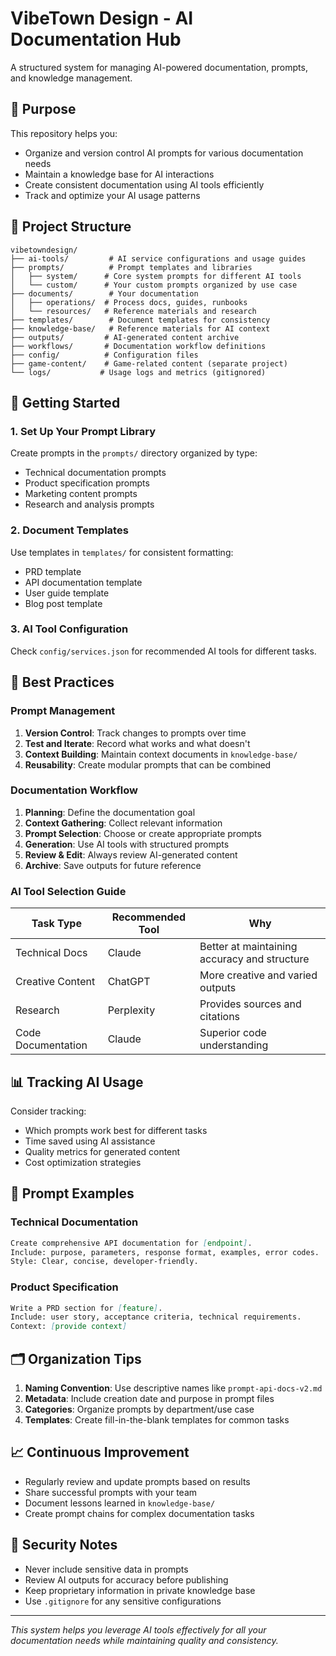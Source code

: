 # VibeTown Design - AI Documentation Hub

A structured system for managing AI-powered documentation, prompts, and knowledge management.

## 🎯 Purpose

This repository helps you:
- Organize and version control AI prompts for various documentation needs
- Maintain a knowledge base for AI interactions
- Create consistent documentation using AI tools efficiently
- Track and optimize your AI usage patterns

## 📁 Project Structure

```
vibetowndesign/
├── ai-tools/         # AI service configurations and usage guides
├── prompts/          # Prompt templates and libraries
│   ├── system/      # Core system prompts for different AI tools
│   └── custom/      # Your custom prompts organized by use case
├── documents/        # Your documentation
│   ├── operations/  # Process docs, guides, runbooks
│   └── resources/   # Reference materials and research
├── templates/        # Document templates for consistency
├── knowledge-base/   # Reference materials for AI context
├── outputs/         # AI-generated content archive
├── workflows/       # Documentation workflow definitions
├── config/          # Configuration files
├── game-content/    # Game-related content (separate project)
└── logs/           # Usage logs and metrics (gitignored)
```

## 🚀 Getting Started

### 1. Set Up Your Prompt Library

Create prompts in the `prompts/` directory organized by type:
- Technical documentation prompts
- Product specification prompts
- Marketing content prompts
- Research and analysis prompts

### 2. Document Templates

Use templates in `templates/` for consistent formatting:
- PRD template
- API documentation template
- User guide template
- Blog post template

### 3. AI Tool Configuration

Check `config/services.json` for recommended AI tools for different tasks.

## 📝 Best Practices

### Prompt Management
1. **Version Control**: Track changes to prompts over time
2. **Test and Iterate**: Record what works and what doesn't
3. **Context Building**: Maintain context documents in `knowledge-base/`
4. **Reusability**: Create modular prompts that can be combined

### Documentation Workflow
1. **Planning**: Define the documentation goal
2. **Context Gathering**: Collect relevant information
3. **Prompt Selection**: Choose or create appropriate prompts
4. **Generation**: Use AI tools with structured prompts
5. **Review & Edit**: Always review AI-generated content
6. **Archive**: Save outputs for future reference

### AI Tool Selection Guide

| Task Type | Recommended Tool | Why |
|-----------|-----------------|-----|
| Technical Docs | Claude | Better at maintaining accuracy and structure |
| Creative Content | ChatGPT | More creative and varied outputs |
| Research | Perplexity | Provides sources and citations |
| Code Documentation | Claude | Superior code understanding |

## 📊 Tracking AI Usage

Consider tracking:
- Which prompts work best for different tasks
- Time saved using AI assistance
- Quality metrics for generated content
- Cost optimization strategies

## 🔧 Prompt Examples

### Technical Documentation
```markdown
Create comprehensive API documentation for [endpoint].
Include: purpose, parameters, response format, examples, error codes.
Style: Clear, concise, developer-friendly.
```

### Product Specification
```markdown
Write a PRD section for [feature].
Include: user story, acceptance criteria, technical requirements.
Context: [provide context]
```

## 🗂️ Organization Tips

1. **Naming Convention**: Use descriptive names like `prompt-api-docs-v2.md`
2. **Metadata**: Include creation date and purpose in prompt files
3. **Categories**: Organize prompts by department/use case
4. **Templates**: Create fill-in-the-blank templates for common tasks

## 📈 Continuous Improvement

- Regularly review and update prompts based on results
- Share successful prompts with your team
- Document lessons learned in `knowledge-base/`
- Create prompt chains for complex documentation tasks

## 🔐 Security Notes

- Never include sensitive data in prompts
- Review AI outputs for accuracy before publishing
- Keep proprietary information in private knowledge base
- Use `.gitignore` for any sensitive configurations

---

*This system helps you leverage AI tools effectively for all your documentation needs while maintaining quality and consistency.*